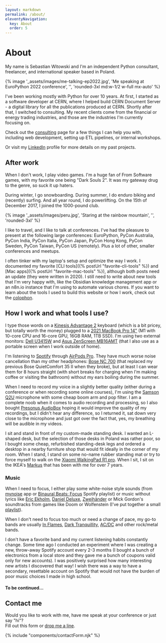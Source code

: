 ```yaml
---
layout: markdown
permalink: /about/
eleventyNavigation:
  key: About
  order: 5
---
```


# About

My name is Sebastian Witowski and I'm an independent Python consultant, freelancer, and international speaker based in Poland.

{% image '_assets/images/me-talking-ep2022.jpg', 'Me speaking at EuroPython 2022 conference', '', 'rounded-3xl md:w-1/2 w-full mx-auto' %}

I've been working mostly with Python for over 10 years. At first, I started as a software developer at CERN, where I helped build CERN Document Server - a digital library for all the publications produced at CERN. Shortly after that, I switched to consulting. My recent clients come from the financial or energy trading industries, and those are the industries I'm currently focusing on.

Check out the [consulting](/consulting) page for a few things I can help you with, including web development, setting up ETL pipelines, or internal workshops.

Or visit my [LinkedIn]({{site.social.linkedin.url}}) profile for more details on my past projects.

## After work

When I don't work, I play video games. I'm a huge fan of From Software games, with my favorite one being "Dark Souls 2". It was my gateway drug to the genre, so suck it up haters.

During winter, I go snowboarding. During summer, I do enduro biking and (recently) surfing. And all year round, I do powerlifting. On the 15th of December 2017, I joined the 1000-pound club.

{% image '_assets/images/peru.jpg', 'Staring at the rainbow mountain', '', 'rounded-3xl' %}

I like to travel, and I like to talk at conferences. I've had the pleasure to present at the following large conferences: EuroPython, PyCon Australia, PyCon India, PyCon Italia, PyCon Japan, PyCon Hong Kong, PyCon Sweden, PyCon Taiwan, PyCon US (remotely). Plus a lot of other, smaller conferences and meetups.

I often tinker with my laptop's setup and optimize the way I work. I documented my favorite [CLI tools]({% postUrl "favorite-cli-tools" %}) and [Mac apps]({% postUrl "favorite-mac-tools" %}), although both posts need an update (they were written in 2020). I still need to write about new tools that I'm very happy with, like the Obsidian knowledge management app or an n8n.io instance that I'm using to automate various chores. If you want to learn about the tools I used to build this website or how I work, check out the [colophon](/colophon).

## How I work and what tools I use?

<!-- TODO: Add a picture of my desk -->

I type those words on a [Kinesis Advantage 2](https://kinesis-ergo.com/shop/advantage2/) keyboard (which is a bit pricey, but totally worth the money) plugged to a [2021 MacBook Pro 14"](https://support.apple.com/kb/SP854) (M1 with 10-core CPU and 16-core GPU, 16GB RAM, 1TB SSD). I'm using two external monitors: [Dell U3415W](https://www.dell.com/en-hr/work/shop/cty/pdp/spd/dell-u3415w-monitor) and [Asus ZenScreen MB16AMT](https://www.asus.com/Displays-Desktops/Monitors/ZenScreen/ZenScreen-Touch-MB16AMT/) (that I also use as a portable screen when I work outside of home).

I'm listening to [Spotify](https://www.spotify.com/) through [AirPods Pro](https://www.apple.com/airpods-pro/specs/). They have much worse noise cancellation than my other headphones: [Bose NC 700](https://www.bose.com/en_us/products/headphones/noise_cancelling_headphones/noise-cancelling-headphones-700.html) (that replaced my previous Bose QuietComfort 35 II when they broke), but at least I can wear them for 8 hours straight (with short breaks for charging when I'm making coffee or visiting the bathroom) without my ears boiling during the summer.

When I need to record my voice in a slightly better quality (either during a conference or when recording some online courses), I'm using the [Samson Q2U](http://www.samsontech.com/samson/products/microphones/usb-microphones/q2u/) microphone with some cheap boom arm and pop filter. I am a complete noob when it comes to audio recording and processing, so I also bought [Presonus AudioBox](https://www.presonus.com/products/audiobox-usb-96) hoping it would improve the quality of my recordings, but I didn't hear any difference, so I returned it, sat down very close to the microphone and just got over the fact that, yes, my breathing will be audible in my videos.

I sit and stand in front of my custom-made standing desk. I wanted an L-shaped desk, but the selection of those desks in Poland was rather poor, so I bought some cheap, refurbished standing-desk legs and ordered a desktop in a nearby furniture shop that would fit ideally in the corner of my room. When I stand, I stand on some no-name rubber standing mat or try to force myself to walk on the [Xiaomi WalkingPad R1 pro](https://www.walkingpad.com/products/walkingpad-r1-pro). When I sit, I sit on the IKEA's [Markus](https://www.ikea.com/us/en/p/markus-office-chair-vissle-dark-gray-90289172/) that has been with me for over 7 years.

### Music

When I need to focus, I either play some white-noise style sounds (from [mynoise](https://mynoise.net/) app or [Binaural Beats: Focus](https://open.spotify.com/playlist/37i9dQZF1DX7EF8wVxBVhG) Spotify playlist) or music without lyrics like [Eric Ekholm](https://open.spotify.com/artist/2ILC8RBzrhyAE3MPfBe9sQ), [Daniel Deluxe](https://open.spotify.com/artist/0OTY72l7CC7ynKzp6N2o5b), [Zweihänder](https://open.spotify.com/artist/5TAKKdC7OQSTfKkKlcs6Q4) or Mick Gordon's soundtracks from games like Doom or Wolfenstein (I've put together a small [playlist](https://open.spotify.com/playlist/0fOs0OOtcR1ExIzHe3os2P?si=81f946f59a6440ce)).

When I don't need to focus too much or need a change of pace, my go-to bands are usually [In Flames](https://open.spotify.com/artist/57ylwQTnFnIhJh4nu4rxCs), [Dark Tranquillity](https://open.spotify.com/artist/5EHvXKnNz78jkAVgTQLQ5O), [AC/DC](https://open.spotify.com/artist/711MCceyCBcFnzjGY4Q7Un) and other rock/metal bands.

I don't have a favorite band and my current listening habits constantly change. Some time ago I conducted an experiment where I was creating a new, throw-away Spotify account every 2-3 months (I bought a bunch of electronics from a local store and they gave me a bunch of coupons valid only for new accounts). I was positively surprised how many interesting new artists I discovered that way! I wish there was a way to have a secondary, resettable account on Spotify that would not have the burden of poor music choices I made in high school.

#### To be continued...

## Contact me

Would you like to work with me, have me speak at your conference or just say "hi"?  
Fill out this form or [drop me a line](mailto:sebastian@switowski.com).

{% include "components/contactForm.njk" %}
